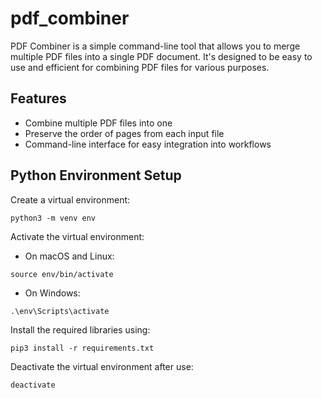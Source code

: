 # pdf_combiner

PDF Combiner is a simple command-line tool that allows you to merge multiple PDF files into a single PDF document. It's designed to be easy to use and efficient for combining PDF files for various purposes.

## Features

- Combine multiple PDF files into one
- Preserve the order of pages from each input file
- Command-line interface for easy integration into workflows

## Python Environment Setup
Create a virtual environment:
```
python3 -m venv env
```
Activate the virtual environment:

- On macOS and Linux:
```
source env/bin/activate
```
- On Windows:
```
.\env\Scripts\activate
```
Install the required libraries using:
```
pip3 install -r requirements.txt
```
Deactivate the virtual environment after use:
```
deactivate
```
